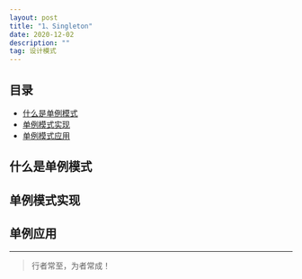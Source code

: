 ```yaml
---
layout: post
title: "1、Singleton"
date: 2020-12-02
description: ""
tag: 设计模式
---
```







## 目录

* [什么是单例模式](#content1)
* [单例模式实现](#content2)
* [单例模式应用](#content3)






<!-- ************************************************ -->
## <a id="content1"></a>什么是单例模式



<!-- ************************************************ -->
## <a id="content2"></a>单例模式实现



<!-- ************************************************ -->
## <a id="content3"></a>单例应用



----------
>  行者常至，为者常成！


